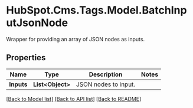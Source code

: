 # HubSpot.Cms.Tags.Model.BatchInputJsonNode
Wrapper for providing an array of JSON nodes as inputs.

## Properties

Name | Type | Description | Notes
------------ | ------------- | ------------- | -------------
**Inputs** | **List&lt;Object&gt;** | JSON nodes to input. | 

[[Back to Model list]](../README.md#documentation-for-models) [[Back to API list]](../README.md#documentation-for-api-endpoints) [[Back to README]](../README.md)

